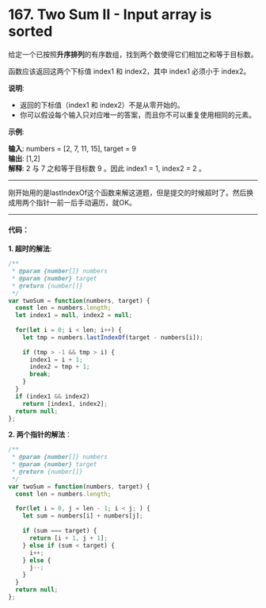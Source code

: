 # 167. Two Sum II - Input array is sorted

给定一个已按照**升序排列**的有序数组，找到两个数使得它们相加之和等于目标数。

函数应该返回这两个下标值 index1 和 index2，其中 index1 必须小于 index2。

**说明**:

- 返回的下标值（index1 和 index2）不是从零开始的。
- 你可以假设每个输入只对应唯一的答案，而且你不可以重复使用相同的元素。



**示例**:

  **输入**: numbers = [2, 7, 11, 15], target = 9 </br>
  **输出**: [1,2] </br>
  **解释**: 2 与 7 之和等于目标数 9 。因此 index1 = 1, index2 = 2 。 </br>

---

刚开始用的是lastIndexOf这个函数来解这道题，但是提交的时候超时了。然后换成用两个指针一前一后手动遍历，就OK。

---


#### 代码：

**1. 超时的解法**:
```javaScript
/**
 * @param {number[]} numbers
 * @param {number} target
 * @return {number[]}
 */
var twoSum = function(numbers, target) {
  const len = numbers.length;
  let index1 = null, index2 = null;
  
  for(let i = 0; i < len; i++) {
    let tmp = numbers.lastIndexOf(target - numbers[i]);
    
    if (tmp > -1 && tmp > i) {
      index1 = i + 1;
      index2 = tmp + 1;
      break;
    }
  }
  if (index1 && index2)
    return [index1, index2];
  return null;
};
```

**2. 两个指针的解法**：
```JavaScript
/**
 * @param {number[]} numbers
 * @param {number} target
 * @return {number[]}
 */
var twoSum = function(numbers, target) {
  const len = numbers.length;
  
  for(let i = 0, j = len - 1; i < j; ) {
    let sum = numbers[i] + numbers[j];
    
    if (sum === target) {
      return [i + 1, j + 1];
    } else if (sum < target) {
      i++;
    } else {
      j--;
    }
  }
  return null;
};
```


